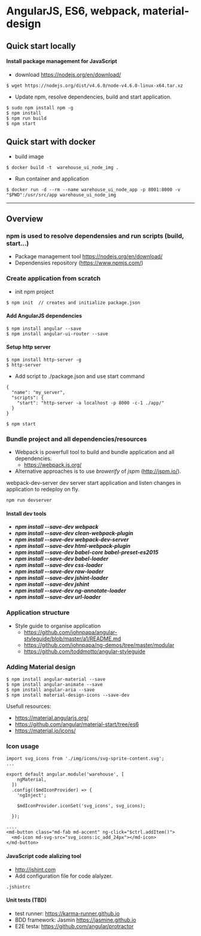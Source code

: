 # AngularJS, ES6, webpack, material-design

## Quick start locally

#### Install package management for JavaScript
* download https://nodejs.org/en/download/
```
$ wget https://nodejs.org/dist/v4.6.0/node-v4.6.0-linux-x64.tar.xz
```
* Update npm, resolve dependencies, build and start application.
```
$ sudo npm install npm -g
$ npm install
$ npm run build
$ npm start
```

## Quick start with docker
* build image
```
$ docker build -t  warehouse_ui_node_img . 
```
* Run container and application
```
$ docker run -d --rm --name warehouse_ui_node_app -p 8001:8000 -v "$PWD":/usr/src/app warehouse_ui_node_img
```

---

## Overview

### npm is used to resolve dependensies and run scripts (build, start...)
* Package management tool https://nodejs.org/en/download/
* Dependensies repository (https://www.npmjs.com/)

### Create application from scratch
* init npm project
```
$ npm init  // creates and initialize package.json
```
#### Add AngularJS dependencies 
```
$ npm install angular --save
$ npm install angular-ui-router --save
```

#### Setup http server
```
$ npm install http-server -g
$ http-server
```
* Add script to ./package.json and use start command
```
{
  "name": "my_server",
  "scripts": {
    "start": "http-server -a localhost -p 8000 -c-1 ./app/"
  }
}

$ npm start
```
### Bundle project and all dependencies/resources
* Webpack is powerfull tool to build and bundle application and all dependencies.
    * https://webpack.js.org/
* Alternative approaches is to use *browerify* of *jspm* (http://jspm.io/).

webpack-dev-server dev server start application and listen changes in application to redeploy on fly.
```
npm run devserver
```

#### Install dev tools
* ***npm install --save-dev webpack***
* ***npm install --save-dev clean-webpack-plugin***
* ***npm install --save-dev webpack-dev-server***
* ***npm install --save-dev html-webpack-plugin***
* ***npm install --save-dev babel-core babel-preset-es2015***
* ***npm install --save-dev babel-loader*** 
* ***npm install --save-dev css-loader***
* ***npm install --save-dev raw-loader***
* ***npm install --save-dev jshint-loader***
* ***npm install --save-dev jshint***
* ***npm install --save-dev ng-annotate-loader***
* ***npm install --save-dev url-loader***

### Application structure 
* Style guide to organise application
    * https://github.com/johnpapa/angular-styleguide/blob/master/a1/README.md
    * https://github.com/johnpapa/ng-demos/tree/master/modular
    * https://github.com/toddmotto/angular-styleguide

### Adding Material design
```
$ npm install angular-material --save
$ npm install angular-animate --save
$ npm install angular-aria --save
$ npm install material-design-icons --save-dev
```

Usefull resources: 
* https://material.angularjs.org/
* https://github.com/angular/material-start/tree/es6
* https://material.io/icons/

### Icon usage
```
import svg_icons from './img/icons/svg-sprite-content.svg';
...

export default angular.module('warehouse', [
    ngMaterial,
  ])
  .config(($mdIconProvider) => {
    'ngInject';

    $mdIconProvider.iconSet('svg_icons', svg_icons);

  });

....
<md-button class="md-fab md-accent" ng-click="$ctrl.addItem()">
  <md-icon md-svg-src="svg_icons:ic_add_24px"></md-icon>
</md-button>

```

#### JavaScript code alalizing tool
* http://jshint.com
* Add configuration file for code alalyzer.
```
.jshintrc
```

#### Unit tests (TBD)
* test runner:  https://karma-runner.github.io
* BDD framework: Jasmin https://jasmine.github.io
* E2E testa:  https://github.com/angular/protractor